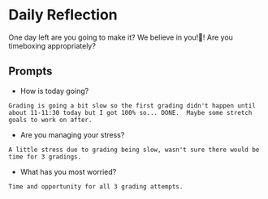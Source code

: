 # Daily Reflection
One day left are you going to make it? We believe in you!💖! Are you timeboxing appropriately? 

## Prompts
- How is today going?
```
Grading is going a bit slow so the first grading didn't happen until about 11-11:30 today but I got 100% so... DONE.  Maybe some stretch goals to work on after.
```
- Are you managing your stress?
```
A little stress due to grading being slow, wasn't sure there would be time for 3 gradings.
```
- What has you most worried?
```
Time and opportunity for all 3 grading attempts.
```